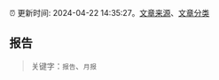 :alarm_clock: 更新时间: 2024-04-22 14:35:27。[文章来源](/README.md)、[文章分类](/TAGS.md)

## 报告


> 关键字：`报告`、`月报`



